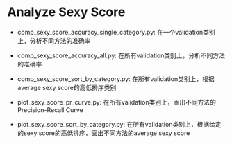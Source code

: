# Analyze Sexy Score

- comp_sexy_score_accuracy_single_category.py: 在一个validation类别上，分析不同方法的准确率

- comp_sexy_score_accuracy_all.py: 在所有validation类别上，分析不同方法的准确率

- comp_sexy_score_sort_by_category.py: 在所有validation类别上，根据average sexy score的高低排序类别

- plot_sexy_score_pr_curve.py: 在所有validation类别上，画出不同方法的Precision-Recall Curve

- plot_sexy_score_sort_by_category.py: 在所有validation类别上，根据给定的sexy score的高低排序，画出不同方法的average sexy score
